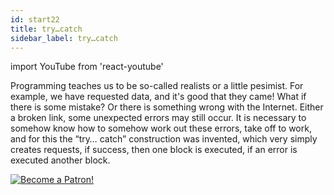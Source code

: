```yaml
---
id: start22
title: try…catch
sidebar_label: try…catch
---
```

import YouTube from 'react-youtube'

Programming teaches us to be so-called realists or a little pesimist. For example, we have requested data, and it's good that they came! What if there is some mistake? Or there is something wrong with the Internet. Either a broken link, some unexpected errors may still occur. It is necessary to somehow know how to somehow work out these errors, take off to work, and for this the “try… catch” construction was invented, which very simply creates requests, if success, then one block is executed, if an error is executed another block.

<YouTube videoId='fr1TK-sMKww' />

[![Become a Patron!](/img/logo/patreon.jpg)](https://www.patreon.com/bePatron?u=31769291)
